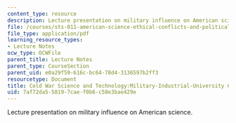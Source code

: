 ```yaml
---
content_type: resource
description: Lecture presentation on military influence on American science.
file: /courses/sts-011-american-science-ethical-conflicts-and-political-choices-fall-2007/7af72da558197caef0b6c58e3bae429e_lec5.pdf
file_type: application/pdf
learning_resource_types:
- Lecture Notes
ocw_type: OCWFile
parent_title: Lecture Notes
parent_type: CourseSection
parent_uid: e0a29f59-616c-bc64-78d4-3136597b2ff3
resourcetype: Document
title: Cold War Science and Technology:Military-Industrial-University Complex
uid: 7af72da5-5819-7cae-f0b6-c58e3bae429e
---
```

Lecture presentation on military influence on American science.


